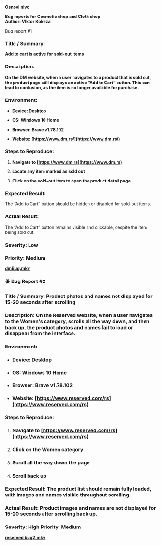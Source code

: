**Osnovi nivo**

**Bug reports for  Cosmetic shop and Cloth shop**  
**Author: VIktor Kokeza**

Bug report \#1

### **Title / Summary:**

**Add to cart is active for sold-out items**

### **Description:**

**On the DM website, when a user navigates to a product that is sold out, the product page still displays an active “Add to Cart” button. This can lead to confusion, as the item is no longer available for purchase.**

### **Environment:**

* **Device: Desktop**

* **OS: Windows 10 Home**

* **Browser: Brave v1.78.102**

* **Website: [https://www.dm.rs/](https://www.dm.rs/)** 

### **Steps to Reproduce:**

1. **Navigate to [https://www.dm.rs](https://www.dm.rs)**

2. **Locate any item marked as sold out**

3. **Click on the sold-out item to open the product detail page**

### **Expected Result:**

The “Add to Cart” button should be hidden or disabled for sold-out items.

### **Actual Result:**

The “Add to Cart” button remains visible and clickable, despite the item being sold out.

### **Severity:** Low

### **Priority:** Medium

[**dmBug.mkv**](https://drive.google.com/file/d/1n60O0KkGVVcerxmjzf9P5K5X5r3VdXsk/view?usp=sharing)

### **🪲 Bug Report \#2**

### **Title / Summary:**  Product photos and names not displayed for 15-20 seconds after scrolling 

### **Description:**  On the Reserved website, when a user navigates to the **Women's** category, scrolls all the way down, and then back up, the product photos and names fail to load or disappear from the interface.

### **Environment:**

* ### **Device:** Desktop 

* ### **OS:** Windows 10 Home 

* ### **Browser:** Brave v1.78.102 

* ### **Website:** [https://www.reserved.com/rs](https://www.reserved.com/rs) 

###  

### **Steps to Reproduce:**

1. ### Navigate to [https://www.reserved.com/rs](https://www.reserved.com/rs) 

2. ### Click on the **Women** category 

3. ### Scroll all the way down the page 

4. ### Scroll back up 

### **Expected Result:**  The product list should remain fully loaded, with images and names visible throughout scrolling.

### **Actual Result:**  Product **images and names are not displayed** for 15-20 seconds after scrolling back up.

### **Severity:** High  **Priority:** Medium

[**reserved bug2.mkv**](https://drive.google.com/file/d/1AQ55GQ8X3JZTTl3B8WkHOuUyY6JIDixc/view?usp=sharing)

